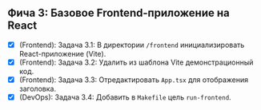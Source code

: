 ## Фича 3: Базовое Frontend-приложение на React
- [x] (Frontend): Задача 3.1: В директории `/frontend` инициализировать React-приложение (Vite).
- [x] (Frontend): Задача 3.2: Удалить из шаблона Vite демонстрационный код.
- [x] (Frontend): Задача 3.3: Отредактировать `App.tsx` для отображения заголовка.
- [x] (DevOps): Задача 3.4: Добавить в `Makefile` цель `run-frontend`.